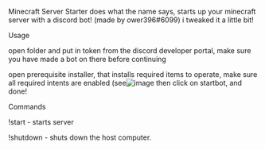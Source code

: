 Minecraft Server Starter does what the name says, starts up your minecraft server with a discord bot! (made by ower396#6099) i tweaked it a little bit!

Usage


open folder and put in token from the discord developer portal, make sure you have made a bot on there before continuing


open prerequisite installer, that installs required items to operate, make sure all required intents are enabled (see![image](https://user-images.githubusercontent.com/88512222/217982162-999013dd-9292-4e3f-ab9c-4f06f883e6d7.png)
  then click on startbot, and done!


Commands


!start - starts server

!shutdown - shuts down the host computer.
